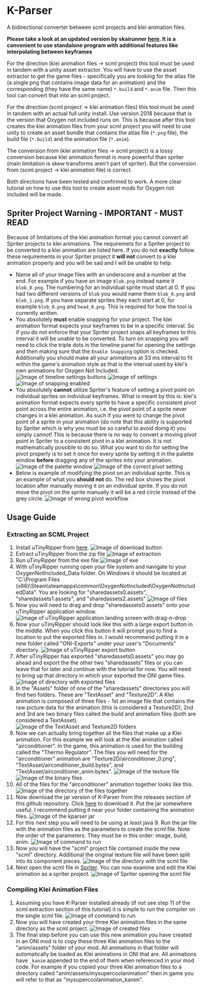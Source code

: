 # K-Parser

A bidirectional converter between scml projects and klei animation files.

**Please take a look at an updated version by skairunner [here](https://github.com/skairunner/kanimal-SE). It is a convenient to use standalone program with additional features like interpolating between keyframes**

For the direction (klei animation files -> scml project) this tool must be used in tandem with a unity asset extractor. You will have to use the asset extractor to get the game files - specifically you are looking for the
atlas file (a single png that contains image data for an animation) and the corresponding (they have the same name)
`*.build` and `*.anim` file. Then this tool can convert that into an scml project.

For the direction (scml project -> klei animation files) this tool must be used in tandem with an actual full unity
install. Use version 2018 because that is the version that Oxygen not included runs on. This is because after this
tool creates the klei animation files from your scml project you will need to use unity to create an asset bundle
that contains the atlas file (`*.png` file), the build file (`*.build`) and the animation file (`*.anim`).

The conversion from (klei animation files -> scml project) is a lossy conversion because klei animation format is more powerful than spriter (main limitation is skew transforms aren't part of spriter). But the conversion from (scml project -> klei animation file) is correct.

Both directions have been tested and confirmed to work. A more clear tutorial on how to use this tool to create asset mods for Oxygen not included will be made.

## Spriter Project Warning - IMPORTANT - MUST READ
Because of limitations of the klei animation format you cannot convert all Spriter projects to klei animations. The requiremets for a Spriter project to be converted to a klei animation are listed here. If you do not **exactly** follow these requirements in your Spriter project it **will not** convert to a klei animation properly and you will be sad and I will be unable to help.
* Name all of your image files with an underscore and a number at the end. For example if you have an image `blob.png` instead name it `blob_0.png`. The numbering for an individual sprite must start at 0. If you had two different versions of `blob` you would name them `blob_0.png` and `blob_1.png`. If you have separate sprites they each start at 0, for example `blob_0.png` and `head_0.png`. This is required for how the tool is currently written.
* You absolutely **must** enable snapping for your project. The klei animation format expects your keyframes to be in a specific interval. So if you do not enforce that your Spriter project snaps all keyframes to this interval it will be unable to be converted. To turn on snapping you will need to click the triple dots in the timeline panel for opening the settings and then making sure that the `Enable Snapping` option is checked. Additionally you should make all your animations at 33 ms interval to fit within the game's animation style as that is the interval used by klei's own animations for Oxygen Not Included.
![Image of timeline settings buttons](timeline_settings_buttons.png)
![Image of settings](timeline_settings_enable_snapping.png)
![Image of snapping enabled](snapping_enabled.png)
* You absolutely **cannot** utilize Spriter's feature of setting a pivot point on individual sprites on individual keyframes. What is meant by this is: klei's animation format expects every sprite to have a specific consistent pivot point across the entire animation, i.e. the pivot point of a sprite never changes in a klei animation. As such if you were to change the pivot point of a sprite in your animation (do note that this ability is supported by Spriter which is why you must be so careful to avoid doing it) you simply cannot! This is because there is no way to convert a moving pivot point in Spriter to a consistent pivot in a klei animation. It is not mathematically possible to do so. What you want to do for setting the pivot properly is to set it once for every sprite by setting it in the palette window **before** dragging any of the sprites into your animation.
![Image of the palette window](pivot_correct_0.png)
![Image of the correct pivot setting](pivot_correct_1.png)
* Below is example of modifying the pivot on an individual sprite. This is an example of what you **should not** do. The red box shows the pivot location after manually moving it on an individual sprite. If you do not move the pivot on the sprite manually it will be a red circle instead of the grey circle.
![Image of wrong pivot workflow](pivot_incorrect_0.png)

## Usage Guide

### Extracting an SCML Project

1. Install uTinyRipper from [here](https://github.com/mafaca/UtinyRipper).
![Image of download button](tut_step_0.png)
2. Extract uTinyRipper from the zip file
![Image of extraction](tut_step_1.png)
3. Run uTinyRipper from the exe file
![Image of exe](tut_step_2.png)
4. With uTinyRipper running open your file system and navigate to your OxygenNotIncluded_Data folder. On Windows it should be located at "C:\Program Files (x86)\Steam\steamapps\common\OxygenNotIncluded\OxygenNotIncludedData". You are looking for "sharedassets0.assets", "sharedassets1.assets", and "sharedassets2.assets"
![Image of files](tut_step_3.png)
5. Now you will need to drag and drop "sharedassets0.assets" onto your uTinyRipper application window.
![Image of uTinyRipper application landing screen with drag-n-drop](tut_step_4.png)
6. Now your uTinyRipper should look like this with a large export button in the middle. When you click this button it will prompt you to find a location to put the exported files in. I would recommend putting it in a new folder called "ONI-Exports" under your user's "Documents" directory.
![Image of uTinyRipper export button](tut_step_5.png)
7. After uTinyRipper has exported "sharedassets0.assets" you may go ahead and export the the other two "sharedassets" files or you can leave that for later and continue with the tutorial for now. You will need to bring up that directory in which your exported the ONI game files.
![Image of directory with exported files](tut_step_6.png)
8. In the "Assets" folder of one of the "sharedassets" directories you will find two folders. These are "TextAsset" and "Texture2D". A Klei animation is composed of three files - 1st an image file that contains the raw picture data for the animation (this is considered a Texture2D), 2nd and 3rd are two binary files called the build and animation files (both are considered a TextAsset).
![Image of the TextAsset and Texture2D folders](tut_step_7.png)
9. Now we can actually bring together all the files that make up a Klei animation. For this example we will look at the Klei animation called "airconditioner". In the game, this animation is used for the building called the "Thermo Regulator". The files you will need for the "airconditioner" animation are "Texture2D/airconditioner_0.png", "TextAsset/airconditioner_build.bytes", and "TextAsset/airconditioner_anim.bytes".
![Image of the texture file](tut_step_8a.png)
![Image of the binary files](tut_step_8b.png)
10. All of the files for the "airconditioner" animation together looks like this.
![Image of the directory of the files together](tut_step_9.png)
11. Now download the jar version of K-Parser from the releases section of this github repository. Click [here](https://github.com/daviscook477/kparser/releases) to download it. Put the jar somewhere useful. I recommend putting it near your folder containing the animation files.
![Image of the kparser jar](tut_step_10.png)
12. For this next step you will need to be using at least java 9. Run the jar file with the animation files as the parameters to create the scml file. Note the order of the parameters. They must be in this order: image, build, anim.
![Image of command to run](tut_step_11.png)
13. Now you will have the "scml" project file contained inside the new "scml" directory. Additional the original texture file will have been split into its component pieces.
![Image of the directory with the scml file](tut_step_12.png)
14. Next open the scml file in [Spriter](https://brashmonkey.com/). You can now examine and edit the Klei animation as a spriter project.
![Image of Spriter opening the scml file](tut_step_13.png)

### Compiling Klei Animation Files
1. Assuming you have K-Parser installed already (if not see step 11 of the scml extraction section of this tutorial) it is simple to run the compiler on the single scml file.
![Image of command to run](tut_step_14.png)
2. Now you will have created your three Klei animation files in the same directory as the scml project.
![Image of created files](tut_step_15.png)
3. The final step before you can use this new animation you have created in an ONI mod is to copy these three Klei animation files to the "anim/assets" folder of your mod. All animations in that folder will automatically be loaded as Klei animations in ONI that are. All animations have `_kanim` appended to the end of them when referenced in your mod code. For example if you copied your three Klei animation files to a directory called "anim/assets/mysupercoolanimation" then in game you will refer to that as "mysupercoolanimation_kanim".
